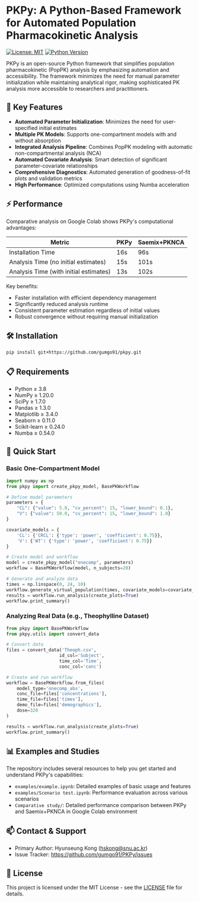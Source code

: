 # PKPy: A Python-Based Framework for Automated Population Pharmacokinetic Analysis

[![License: MIT](https://img.shields.io/badge/License-MIT-yellow.svg)](https://opensource.org/licenses/MIT)
[![Python Version](https://img.shields.io/badge/python-3.8%2B-blue)](https://www.python.org/downloads/)

PKPy is an open-source Python framework that simplifies population pharmacokinetic (PopPK) analysis by emphasizing automation and accessibility. The framework minimizes the need for manual parameter initialization while maintaining analytical rigor, making sophisticated PK analysis more accessible to researchers and practitioners.

## 🚀 Key Features

- **Automated Parameter Initialization**: Minimizes the need for user-specified initial estimates
- **Multiple PK Models**: Supports one-compartment models with and without absorption
- **Integrated Analysis Pipeline**: Combines PopPK modeling with automatic non-compartmental analysis (NCA)
- **Automated Covariate Analysis**: Smart detection of significant parameter-covariate relationships
- **Comprehensive Diagnostics**: Automated generation of goodness-of-fit plots and validation metrics
- **High Performance**: Optimized computations using Numba acceleration

## ⚡ Performance

Comparative analysis on Google Colab shows PKPy's computational advantages:

| Metric | PKPy | Saemix+PKNCA |
|--------|------|--------------|
| Installation Time | 16s | 96s |
| Analysis Time (no initial estimates) | 15s | 101s |
| Analysis Time (with initial estimates) | 13s | 102s |

Key benefits:
- Faster installation with efficient dependency management
- Significantly reduced analysis runtime
- Consistent parameter estimation regardless of initial values
- Robust convergence without requiring manual initialization

## 🛠️ Installation

```bash
pip install git+https://github.com/gumgo91/pkpy.git
```

## 📋 Requirements

- Python ≥ 3.8
- NumPy ≥ 1.20.0
- SciPy ≥ 1.7.0
- Pandas ≥ 1.3.0
- Matplotlib ≥ 3.4.0
- Seaborn ≥ 0.11.0
- Scikit-learn ≥ 0.24.0
- Numba ≥ 0.54.0

## 🚀 Quick Start

### Basic One-Compartment Model

```python
import numpy as np
from pkpy import create_pkpy_model, BasePKWorkflow

# Define model parameters
parameters = {
    "CL": {"value": 5.0, "cv_percent": 15, "lower_bound": 0.1},
    "V": {"value": 50.0, "cv_percent": 15, "lower_bound": 1.0}
}

covariate_models = {
    'CL': {'CRCL': {'type': 'power', 'coefficient': 0.75}},
    'V': {'WT': {'type': 'power', 'coefficient': 0.75}}
}

# Create model and workflow
model = create_pkpy_model("onecomp", parameters)
workflow = BasePKWorkflow(model, n_subjects=20)

# Generate and analyze data
times = np.linspace(0, 24, 10)
workflow.generate_virtual_population(times, covariate_models=covariate_models)
results = workflow.run_analysis(create_plots=True)
workflow.print_summary()
```

### Analyzing Real Data (e.g., Theophylline Dataset)

```python
from pkpy import BasePKWorkflow
from pkpy.utils import convert_data

# Convert data
files = convert_data('Theoph.csv',
                    id_col='Subject',
                    time_col='Time',
                    conc_col='conc')

# Create and run workflow
workflow = BasePKWorkflow.from_files(
    model_type='onecomp_abs',
    conc_file=files['concentrations'],
    time_file=files['times'],
    demo_file=files['demographics'],
    dose=320
)

results = workflow.run_analysis(create_plots=True)
workflow.print_summary()
```

## 📊 Examples and Studies

The repository includes several resources to help you get started and understand PKPy's capabilities:

- `examples/example.ipynb`: Detailed examples of basic usage and features
- `examples/Scenario test.ipynb`: Performance evaluation across various scenarios
- `Comparative study/`: Detailed performance comparison between PKPy and Saemix+PKNCA in Google Colab environment

## 📫 Contact & Support

- Primary Author: Hyunseung Kong (hskong@snu.ac.kr)
- Issue Tracker: https://github.com/gumgo91/PKPy/issues

## 📄 License

This project is licensed under the MIT License - see the [LICENSE](LICENSE) file for details.
